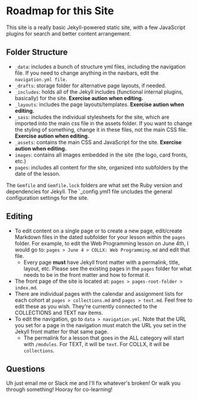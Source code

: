 # Roadmap for this Site
This site is a really basic Jekyll-powered static site, with a few JavaScript plugins for search and better content arrangement.

## Folder Structure
- `_data`: includes a bunch of structure yml files, including the navigation file. If you need to change anything in the navbars, edit the `navigation.yml file.`
- `_drafts`: storage folder for alternative page layouts, if needed.
- `_includes`: holds all of the Jekyll includes (functional internal plugins, basically) for the site. **Exercise aution when editing.**
- `_layouts`: includes the page layouts/templates. **Exercise aution when editing.**
- `_sass`: includes the individual stylesheets for the site, which are imported into the main css file in the assets folder. If you want to change the styling of something, change it in these files, not the main CSS file. **Exercise aution when editing.**
- `_assets`: contains the main CSS and JavaScript for the site. **Exercise aution when editing.**
- `images`: contains all images embedded in the site (the logo, card fronts, etc.)
- `pages`: includes all content for the site, organized into subfolders by the date of the lesson.

The `Gemfile` and `Gemfile.lock` folders are what set the Ruby version and dependencies for Jekyll. The `_config.yml1 file uncludes the general configuration settings for the site.

## Editing
- To edit content on a single page or to create a new page, edit/create Markdown files in the dated subfolder for your lesson within the `pages` folder. For example, to edit the Web Programming lesson on June 4th, I would go to: `pages > June 4 > COLLX: Web Programming.md` and edit that file.
  - Every page **must** have Jekyll front matter with a permalink, title, layout, etc. Please see the existing pages in the `pages` folder for what needs to be in the front matter and how to format it.
- The front page of the site is located at: `pages > pages-root-folder > index.md`.
- There are individual pages with the calendar and assignment lists for each cohort at `pages > collections.md` and `pages > text.md`. Feel free to edit these as you wish. They're currently connected to the COLLECTIONS and TEXT nav items. 
- To edit the navigation, go to `data > navigation.yml`. Note that the URL you set for a page in the navigation must match the URL you set in the Jekyll front matter for that same page.
  - The permalink for a lesson that goes in the ALL category will start with `/modules`. For TEXT, it will be `text`. For COLLX, it will be `collections`.

## Questions
Uh just email me or Slack me and I'll fix whatever's broken! Or walk you through something! Hooray for co-learning!
